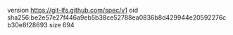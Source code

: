 version https://git-lfs.github.com/spec/v1
oid sha256:be2e57e27f446a9eb5b38ce52788ea0836b8d429944e20592276cb30e8f28693
size 694
